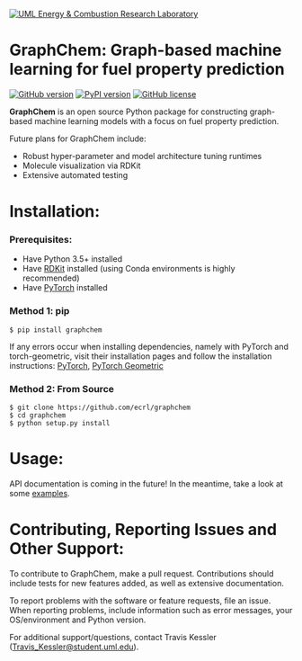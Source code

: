 [![UML Energy & Combustion Research Laboratory](http://faculty.uml.edu/Hunter_Mack/uploads/9/7/1/3/97138798/1481826668_2.png)](http://faculty.uml.edu/Hunter_Mack/)

# GraphChem: Graph-based machine learning for fuel property prediction

[![GitHub version](https://badge.fury.io/gh/ecrl%2FGraphChem.svg)](https://badge.fury.io/gh/ecrl%2FGraphChem)
[![PyPI version](https://badge.fury.io/py/graphchem.svg)](https://badge.fury.io/py/graphchem)
[![GitHub license](https://img.shields.io/badge/license-MIT-blue.svg)](https://raw.githubusercontent.com/ecrl/GraphChem/master/LICENSE.txt)

**GraphChem** is an open source Python package for constructing graph-based machine learning models with a focus on fuel property prediction. 

Future plans for GraphChem include:
- Robust hyper-parameter and model architecture tuning runtimes
- Molecule visualization via RDKit
- Extensive automated testing

# Installation:

### Prerequisites:
- Have Python 3.5+ installed
- Have [RDKit](https://www.rdkit.org/docs/Install.html) installed (using Conda environments is highly recommended)
- Have [PyTorch](https://pytorch.org/get-started/locally/) installed

### Method 1: pip
```
$ pip install graphchem
```

If any errors occur when installing dependencies, namely with PyTorch and torch-geometric, visit their installation pages and follow the installation instructions: [PyTorch](https://pytorch.org/get-started/locally/), [PyTorch Geometric](https://pytorch-geometric.readthedocs.io/en/latest/notes/installation.html)

### Method 2: From Source
```
$ git clone https://github.com/ecrl/graphchem
$ cd graphchem
$ python setup.py install
```

# Usage:

API documentation is coming in the future! In the meantime, take a look at some [examples](https://github.com/ecrl/GraphChem/tree/master/examples).

# Contributing, Reporting Issues and Other Support:

To contribute to GraphChem, make a pull request. Contributions should include tests for new features added, as well as extensive documentation.

To report problems with the software or feature requests, file an issue. When reporting problems, include information such as error messages, your OS/environment and Python version.

For additional support/questions, contact Travis Kessler (Travis_Kessler@student.uml.edu).

